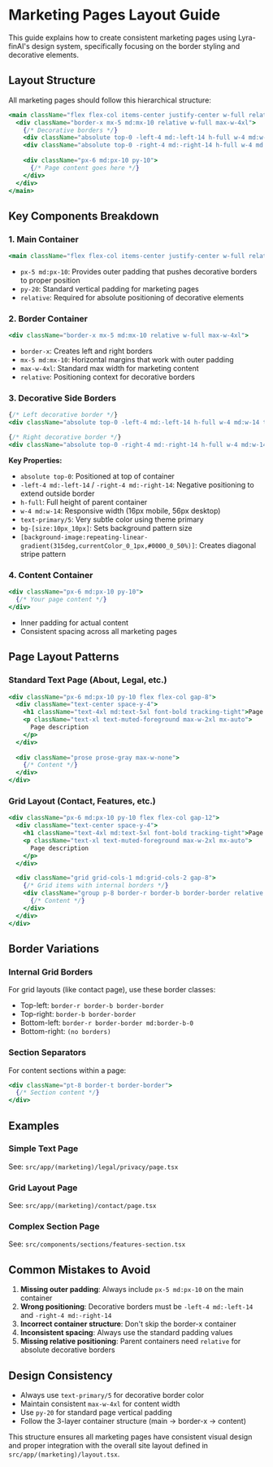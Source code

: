 # Marketing Pages Layout Guide

This guide explains how to create consistent marketing pages using Lyra-finAI's design system, specifically focusing on the border styling and decorative elements.

## Layout Structure

All marketing pages should follow this hierarchical structure:

```jsx
<main className="flex flex-col items-center justify-center w-full relative px-5 md:px-10 py-20">
  <div className="border-x mx-5 md:mx-10 relative w-full max-w-4xl">
    {/* Decorative borders */}
    <div className="absolute top-0 -left-4 md:-left-14 h-full w-4 md:w-14 text-primary/5 bg-[size:10px_10px] [background-image:repeating-linear-gradient(315deg,currentColor_0_1px,#0000_0_50%)]"></div>
    <div className="absolute top-0 -right-4 md:-right-14 h-full w-4 md:w-14 text-primary/5 bg-[size:10px_10px] [background-image:repeating-linear-gradient(315deg,currentColor_0_1px,#0000_0_50%)]"></div>
    
    <div className="px-6 md:px-10 py-10">
      {/* Page content goes here */}
    </div>
  </div>
</main>
```

## Key Components Breakdown

### 1. Main Container
```jsx
<main className="flex flex-col items-center justify-center w-full relative px-5 md:px-10 py-20">
```
- `px-5 md:px-10`: Provides outer padding that pushes decorative borders to proper position
- `py-20`: Standard vertical padding for marketing pages
- `relative`: Required for absolute positioning of decorative elements

### 2. Border Container
```jsx
<div className="border-x mx-5 md:mx-10 relative w-full max-w-4xl">
```
- `border-x`: Creates left and right borders
- `mx-5 md:mx-10`: Horizontal margins that work with outer padding
- `max-w-4xl`: Standard max width for marketing content
- `relative`: Positioning context for decorative borders

### 3. Decorative Side Borders
```jsx
{/* Left decorative border */}
<div className="absolute top-0 -left-4 md:-left-14 h-full w-4 md:w-14 text-primary/5 bg-[size:10px_10px] [background-image:repeating-linear-gradient(315deg,currentColor_0_1px,#0000_0_50%)]"></div>

{/* Right decorative border */}
<div className="absolute top-0 -right-4 md:-right-14 h-full w-4 md:w-14 text-primary/5 bg-[size:10px_10px] [background-image:repeating-linear-gradient(315deg,currentColor_0_1px,#0000_0_50%)]"></div>
```

**Key Properties:**
- `absolute top-0`: Positioned at top of container
- `-left-4 md:-left-14` / `-right-4 md:-right-14`: Negative positioning to extend outside border
- `h-full`: Full height of parent container
- `w-4 md:w-14`: Responsive width (16px mobile, 56px desktop)
- `text-primary/5`: Very subtle color using theme primary
- `bg-[size:10px_10px]`: Sets background pattern size
- `[background-image:repeating-linear-gradient(315deg,currentColor_0_1px,#0000_0_50%)]`: Creates diagonal stripe pattern

### 4. Content Container
```jsx
<div className="px-6 md:px-10 py-10">
  {/* Your page content */}
</div>
```
- Inner padding for actual content
- Consistent spacing across all marketing pages

## Page Layout Patterns

### Standard Text Page (About, Legal, etc.)
```jsx
<div className="px-6 md:px-10 py-10 flex flex-col gap-8">
  <div className="text-center space-y-4">
    <h1 className="text-4xl md:text-5xl font-bold tracking-tight">Page Title</h1>
    <p className="text-xl text-muted-foreground max-w-2xl mx-auto">
      Page description
    </p>
  </div>
  
  <div className="prose prose-gray max-w-none">
    {/* Content */}
  </div>
</div>
```

### Grid Layout (Contact, Features, etc.)
```jsx
<div className="px-6 md:px-10 py-10 flex flex-col gap-12">
  <div className="text-center space-y-4">
    <h1 className="text-4xl md:text-5xl font-bold tracking-tight">Page Title</h1>
    <p className="text-xl text-muted-foreground max-w-2xl mx-auto">
      Page description
    </p>
  </div>

  <div className="grid grid-cols-1 md:grid-cols-2 gap-8">
    {/* Grid items with internal borders */}
    <div className="group p-8 border-r border-b border-border relative flex flex-col">
      {/* Content */}
    </div>
  </div>
</div>
```

## Border Variations

### Internal Grid Borders
For grid layouts (like contact page), use these border classes:
- Top-left: `border-r border-b border-border`
- Top-right: `border-b border-border`
- Bottom-left: `border-r border-border md:border-b-0`
- Bottom-right: `(no borders)`

### Section Separators
For content sections within a page:
```jsx
<div className="pt-8 border-t border-border">
  {/* Section content */}
</div>
```

## Examples

### Simple Text Page
See: `src/app/(marketing)/legal/privacy/page.tsx`

### Grid Layout Page
See: `src/app/(marketing)/contact/page.tsx`

### Complex Section Page
See: `src/components/sections/features-section.tsx`

## Common Mistakes to Avoid

1. **Missing outer padding**: Always include `px-5 md:px-10` on the main container
2. **Wrong positioning**: Decorative borders must be `-left-4 md:-left-14` and `-right-4 md:-right-14`
3. **Incorrect container structure**: Don't skip the border-x container
4. **Inconsistent spacing**: Always use the standard padding values
5. **Missing relative positioning**: Parent containers need `relative` for absolute decorative borders

## Design Consistency

- Always use `text-primary/5` for decorative border color
- Maintain consistent `max-w-4xl` for content width
- Use `py-20` for standard page vertical padding
- Follow the 3-layer container structure (main → border-x → content)

This structure ensures all marketing pages have consistent visual design and proper integration with the overall site layout defined in `src/app/(marketing)/layout.tsx`. 
